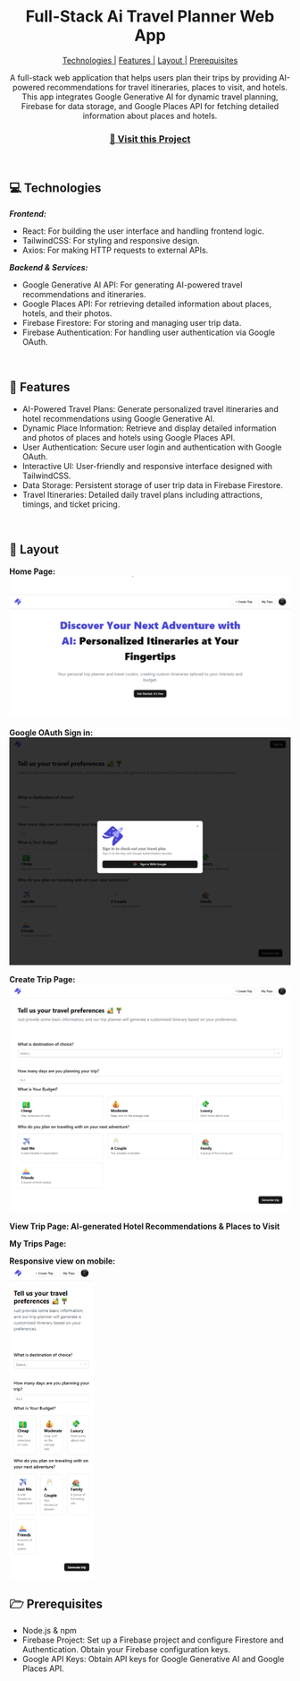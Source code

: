                   
<h1 align="center" style="font-weight: bold;">Full-Stack Ai Travel Planner Web App</h1>

<p align="center">
<a href="#tech">Technologies |</a>
<a href="#features">Features |</a>
<a href="#layout">Layout |</a>
<a href="#pre">Prerequisites</a>
 
</p>

<p align="center">A full-stack web application that helps users plan their trips by providing AI-powered recommendations for travel itineraries, places to visit, and hotels. This app integrates Google Generative AI for dynamic travel planning, Firebase for data storage, and Google Places API for fetching detailed information about places and hotels. </p>


<h3 align="center">
<a href="/" target="_blank">📱 Visit this Project</a>
</h3> <br>

<h2 id="tech">💻 Technologies</h2>

<b><em>Frontend:</b></em>

- React: For building the user interface and handling frontend logic.
- TailwindCSS: For styling and responsive design.
- Axios: For making HTTP requests to external APIs.

<b><em>Backend & Services:</b></em>
- Google Generative AI API: For generating AI-powered travel recommendations and itineraries.
- Google Places API: For retrieving detailed information about places, hotels, and their photos.
- Firebase Firestore: For storing and managing user trip data.
- Firebase Authentication: For handling user authentication via Google OAuth.

<br><h2 id="features">🚀 Features</h2>

- AI-Powered Travel Plans: Generate personalized travel itineraries and hotel recommendations using Google Generative AI.
- Dynamic Place Information: Retrieve and display detailed information and photos of places and hotels using Google Places API.
- User Authentication: Secure user login and authentication with Google OAuth.
- Interactive UI: User-friendly and responsive interface designed with TailwindCSS.
- Data Storage: Persistent storage of user trip data in Firebase Firestore.
- Travel Itineraries: Detailed daily travel plans including attractions, timings, and ticket pricing.

 
<br><h2 id="layout">🎨 Layout</h2>

<p>
 <b>Home Page:</b>
<img src="https://github.com/codingwithriha/Ai-travel-planner/blob/main/public/assets/1.png" alt="">

<b>Google OAuth Sign in:</b>
  <img src="https://github.com/codingwithriha/Ai-travel-planner/blob/main/public/assets/4.png" alt="">
  
<b>Create Trip Page:</b>
<img src="https://github.com/codingwithriha/Ai-travel-planner/blob/main/public/assets/2.png" alt="">

<b>View Trip Page: AI-generated Hotel Recommendations & Places to Visit</b>
<img src="/" alt="" width="75%" align="center">

<b>My Trips Page:</b>
<img src="/" alt="">

<b>Responsive view on mobile:</b> <br>
<img src="https://github.com/codingwithriha/Ai-travel-planner/blob/main/public/assets/5.png" alt="" width="30%" align="center">
</p>
 

<h2 id="pre">🗁 Prerequisites</h2>

- Node.js & npm
- Firebase Project: Set up a Firebase project and configure Firestore and Authentication. Obtain your Firebase configuration keys.
- Google API Keys: Obtain API keys for Google Generative AI and Google Places API.
